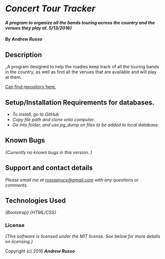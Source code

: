 # _Concert Tour Tracker_

#### _A program to organize all the bands touring across the country and the venues they play at. 5/13/2016}_

#### By _**Andrew Russo**_

## Description

_A program designed to help the roadies keep track of all the touring bands in the country, as well as find all the venues that are available and will play at them.  

[Can find repository here.](https://github.com/Russspruce/concert_tracker.git)

## Setup/Installation Requirements for databases.

* _To install, go to GitHub_
* _Copy file path and clone onto computer._
* _Go into folder, and use pg_dump on files to be added to local database._


## Known Bugs

_{Currently no known bugs in this version. }_

## Support and contact details

_Please email me at russspruce@gmail.com with any questions or comments._

## Technologies Used

_{Bootstrap}_
_{HTML/CSS}_

### License

*{This software is licensed under the MIT license.  See below for more details on licensing.}*

Copyright (c) 2016 **_Andrew Russo_**
